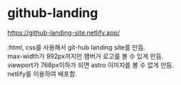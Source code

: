 # github-landing

https://github-landing-site.netlify.app/

:html, css를 사용해서 git-hub landing site를 만듬.    
 max-width가 992px까지만 햄버거 로고를 볼 수 있게 만듬.    
 viewport가 768px이하가 되면 astro 이미지를 볼 수 없게 만듬.    
 netlify를 이용하여 배포함.  
